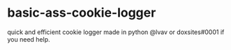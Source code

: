 # basic-ass-cookie-logger
quick and efficient cookie logger made in python @lvav or doxsites#0001 if you need help.
